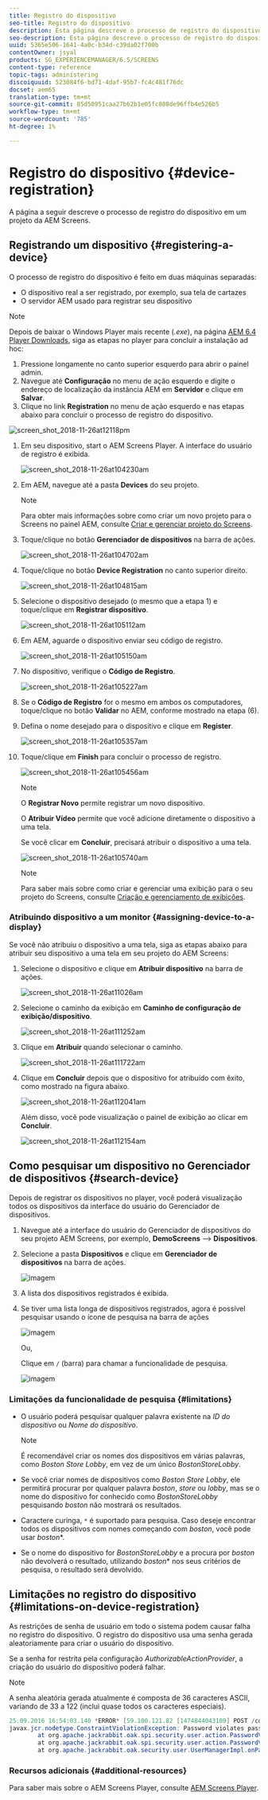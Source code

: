 ```yaml
---
title: Registro do dispositivo
seo-title: Registro do dispositivo
description: Esta página descreve o processo de registro do dispositivo em um projeto da AEM Screens.
seo-description: Esta página descreve o processo de registro do dispositivo em um projeto da AEM Screens.
uuid: 5365e506-1641-4a0c-b34d-c39da02f700b
contentOwner: jsyal
products: SG_EXPERIENCEMANAGER/6.5/SCREENS
content-type: reference
topic-tags: administering
discoiquuid: 523084f6-bd71-4daf-95b7-fc4c481f76dc
docset: aem65
translation-type: tm+mt
source-git-commit: 85d50951caa27b62b1e05fc808de96ffb4e526b5
workflow-type: tm+mt
source-wordcount: '785'
ht-degree: 1%

---
```



# Registro do dispositivo {#device-registration}

A página a seguir descreve o processo de registro do dispositivo em um projeto da AEM Screens.

## Registrando um dispositivo {#registering-a-device}

O processo de registro do dispositivo é feito em duas máquinas separadas:

* O dispositivo real a ser registrado, por exemplo, sua tela de cartazes
* O servidor AEM usado para registrar seu dispositivo

>[!NOTE]
>
>Depois de baixar o Windows Player mais recente (*.exe*), na página [AEM 6.4 Player Downloads](https://download.macromedia.com/screens/), siga as etapas no player para concluir a instalação ad hoc:
>
>1. Pressione longamente no canto superior esquerdo para abrir o painel admin.
>1. Navegue até **Configuração** no menu de ação esquerdo e digite o endereço de localização da instância AEM em **Servidor** e clique em **Salvar**.
>1. Clique no link **Registration** no menu de ação esquerdo e nas etapas abaixo para concluir o processo de registro do dispositivo.

>



![screen_shot_2018-11-26at12118pm](assets/screen_shot_2018-11-26at12118pm.png)

1. Em seu dispositivo, start o AEM Screens Player. A interface do usuário de registro é exibida.

   ![screen_shot_2018-11-26at104230am](assets/screen_shot_2018-11-26at104230am.png)

1. Em AEM, navegue até a pasta **Devices** do seu projeto.

   >[!NOTE]
   >
   >Para obter mais informações sobre como criar um novo projeto para o Screens no painel AEM, consulte [Criar e gerenciar projeto do Screens](creating-a-screens-project.md).

1. Toque/clique no botão **Gerenciador de dispositivos** na barra de ações.

   ![screen_shot_2018-11-26at104702am](assets/screen_shot_2018-11-26at104702am.png)

1. Toque/clique no botão **Device Registration** no canto superior direito.

   ![screen_shot_2018-11-26at104815am](assets/screen_shot_2018-11-26at104815am.png)

1. Selecione o dispositivo desejado (o mesmo que a etapa 1) e toque/clique em **Registrar dispositivo**.

   ![screen_shot_2018-11-26at105112am](assets/screen_shot_2018-11-26at105112am.png)

1. Em AEM, aguarde o dispositivo enviar seu código de registro.

   ![screen_shot_2018-11-26at105150am](assets/screen_shot_2018-11-26at105150am.png)

1. No dispositivo, verifique o **Código de Registro**.

   ![screen_shot_2018-11-26at105227am](assets/screen_shot_2018-11-26at105227am.png)

1. Se o **Código de Registro** for o mesmo em ambos os computadores, toque/clique no botão **Validar** no AEM, conforme mostrado na etapa (6).
1. Defina o nome desejado para o dispositivo e clique em **Register**.

   ![screen_shot_2018-11-26at105357am](assets/screen_shot_2018-11-26at105357am.png)

1. Toque/clique em **Finish** para concluir o processo de registro.

   ![screen_shot_2018-11-26at105456am](assets/screen_shot_2018-11-26at105456am.png)

   >[!NOTE]
   >
   >O **Registrar Novo** permite registrar um novo dispositivo.
   >
   >O **Atribuir Vídeo** permite que você adicione diretamente o dispositivo a uma tela.

   Se você clicar em **Concluir**, precisará atribuir o dispositivo a uma tela.

   ![screen_shot_2018-11-26at105740am](assets/screen_shot_2018-11-26at105740am.png)

   >[!NOTE]
   >
   >Para saber mais sobre como criar e gerenciar uma exibição para o seu projeto do Screens, consulte [Criação e gerenciamento de exibições](managing-displays.md).

### Atribuindo dispositivo a um monitor {#assigning-device-to-a-display}

Se você não atribuiu o dispositivo a uma tela, siga as etapas abaixo para atribuir seu dispositivo a uma tela em seu projeto do AEM Screens:

1. Selecione o dispositivo e clique em **Atribuir dispositivo** na barra de ações.

   ![screen_shot_2018-11-26at11026am](assets/screen_shot_2018-11-26at111026am.png)

1. Selecione o caminho da exibição em **Caminho de configuração de exibição/dispositivo**.

   ![screen_shot_2018-11-26at111252am](assets/screen_shot_2018-11-26at111252am.png)

1. Clique em **Atribuir** quando selecionar o caminho.

   ![screen_shot_2018-11-26at111722am](assets/screen_shot_2018-11-26at111722am.png)

1. Clique em **Concluir** depois que o dispositivo for atribuído com êxito, como mostrado na figura abaixo.

   ![screen_shot_2018-11-26at112041am](assets/screen_shot_2018-11-26at112041am.png)

   Além disso, você pode visualização o painel de exibição ao clicar em **Concluir**.

   ![screen_shot_2018-11-26at112154am](assets/screen_shot_2018-11-26at112154am.png)

## Como pesquisar um dispositivo no Gerenciador de dispositivos {#search-device}

Depois de registrar os dispositivos no player, você poderá visualização todos os dispositivos da interface do usuário do Gerenciador de dispositivos.

1. Navegue até a interface do usuário do Gerenciador de dispositivos do seu projeto AEM Screens, por exemplo, **DemoScreens** —> **Dispositivos**.

1. Selecione a pasta **Dispositivos** e clique em **Gerenciador de dispositivos** na barra de ações.

   ![imagem](/help/user-guide/assets/device-manager/device-manager-1.png)

1. A lista dos dispositivos registrados é exibida.

1. Se tiver uma lista longa de dispositivos registrados, agora é possível pesquisar usando o ícone de pesquisa na barra de ações

   ![imagem](/help/user-guide/assets/device-manager/device-manager-2.png)

   Ou,

   Clique em `/` (barra) para chamar a funcionalidade de pesquisa.

   ![imagem](/help/user-guide/assets/device-manager/device-manager-3.png)


### Limitações da funcionalidade de pesquisa {#limitations}

* O usuário poderá pesquisar qualquer palavra existente na *ID do dispositivo* ou *Nome do dispositivo*.

   >[!NOTE]
   >É recomendável criar os nomes dos dispositivos em várias palavras, como *Boston Store Lobby*, em vez de um único *BostonStoreLobby*.

* Se você criar nomes de dispositivos como *Boston Store Lobby*, ele permitirá procurar por qualquer palavra *boston*, *store* ou *lobby*, mas se o nome do dispositivo for conhecido como *BostonStoreLobby* pesquisando *boston* não mostrará os resultados.

* Caractere curinga, `*` é suportado para pesquisa. Caso deseje encontrar todos os dispositivos com nomes começando com *boston*, você pode usar *boston**.

* Se o nome do dispositivo for *BostonStoreLobby* e a procura por *boston* não devolverá o resultado, utilizando *boston** nos seus critérios de pesquisa, o resultado será devolvido.

## Limitações no registro do dispositivo {#limitations-on-device-registration}

As restrições de senha de usuário em todo o sistema podem causar falha no registro do dispositivo. O registro do dispositivo usa uma senha gerada aleatoriamente para criar o usuário do dispositivo.

Se a senha for restrita pela configuração *AuthorizableActionProvider*, a criação do usuário do dispositivo poderá falhar.

>[!NOTE]
>
>A senha aleatória gerada atualmente é composta de 36 caracteres ASCII, variando de 33 a 122 (inclui quase todos os caracteres especiais).

```java
25.09.2016 16:54:03.140 *ERROR* [59.100.121.82 [1474844043109] POST /content/screens/svc/registration HTTP/1.1] com.adobe.cq.screens.device.registration.impl.RegistrationServlet Error during device registration
javax.jcr.nodetype.ConstraintViolationException: Password violates password constraint (^(?=.*\d).{7,9}$).
        at org.apache.jackrabbit.oak.spi.security.user.action.PasswordValidationAction.validatePassword(PasswordValidationAction.java:105)
        at org.apache.jackrabbit.oak.spi.security.user.action.PasswordValidationAction.onPasswordChange(PasswordValidationAction.java:76)
        at org.apache.jackrabbit.oak.security.user.UserManagerImpl.onPasswordChange(UserManagerImpl.java:308)
```

### Recursos adicionais {#additional-resources}

Para saber mais sobre o AEM Screens Player, consulte [AEM Screens Player](working-with-screens-player.md).
